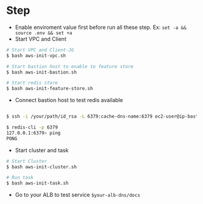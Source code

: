 # Step

- Enable enviroment value first before run all these step. Ex: `set -a && source .env && set +a`
- Start VPC and Client

```bash
# Start VPC and Client-JG
$ bash aws-init-vpc.sh

# Start bastion host to enable to feature store
$ bash aws-init-bastion.sh

# Start redis store
$ bash aws-init-feature-store.sh
```

- Connect bastion host to test redis available

```bash

$ ssh -i /your/path/id_rsa -L 6379:cache-dns-name:6379 ec2-user@ip-bastion-host -f -N

$ redis-cli -p 6379
127.0.0.1:6379> ping
PONG
```

- Start cluster and task

```bash
# Start Cluster
$ bash aws-init-cluster.sh

# Run task
$ bash aws-init-task.sh
```

- Go to your ALB to test service `$your-alb-dns/docs`
